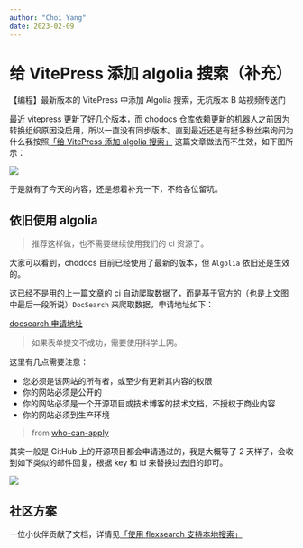 ```yaml
---
author: "Choi Yang"
date: 2023-02-09
---
```


# 给 VitePress 添加 algolia 搜索（补充）

<VideoLink bvId="BV1DY411v7Lt">【编程】最新版本的 VitePress 中添加 Algolia 搜索，无坑版本 B 站视频传送门</VideoLink>

最近 vitepress 更新了好几个版本，而 chodocs 仓库依赖更新的机器人之前因为转换组织原因没启用，所以一直没有同步版本。直到最近还是有挺多粉丝来询问为什么我按照[「给 VitePress 添加 algolia 搜索」](/program/vitepress-algolia/) 这篇文章做法而不生效，如下图所示：

![](/program/algolia-comment.jpg)

于是就有了今天的内容，还是想着补充一下，不给各位留坑。

## 依旧使用 algolia

> 推荐这样做，也不需要继续使用我们的 ci 资源了。

大家可以看到，chodocs 目前已经使用了最新的版本，但 `Algolia` 依旧还是生效的。

这已经不是用的上一篇文章的 ci 自动爬取数据了，而是基于官方的（也是上文图中最后一段所说）`DocSearch` 来爬取数据，申请地址如下：

[docsearch 申请地址](https://docsearch.algolia.com/apply/)

> 如果表单提交不成功，需要使用科学上网。

这里有几点需要注意：

- 您必须是该网站的所有者，或至少有更新其内容的权限
- 你的网站必须是公开的
- 你的网站必须是一个开源项目或技术博客的技术文档，不授权于商业内容
- 你的网站必须到生产环境

> from [who-can-apply](https://docsearch.algolia.com/docs/who-can-apply)

其实一般是 GitHub 上的开源项目都会申请通过的，我是大概等了 2 天样子，会收到如下类似的邮件回复，根据 key 和 id 来替换过去旧的即可。

![](/program/algolia-email.png)

## 社区方案

一位小伙伴贡献了文档，详情见[「使用 flexsearch 支持本地搜索」](/program/vitepress-local-search/)
